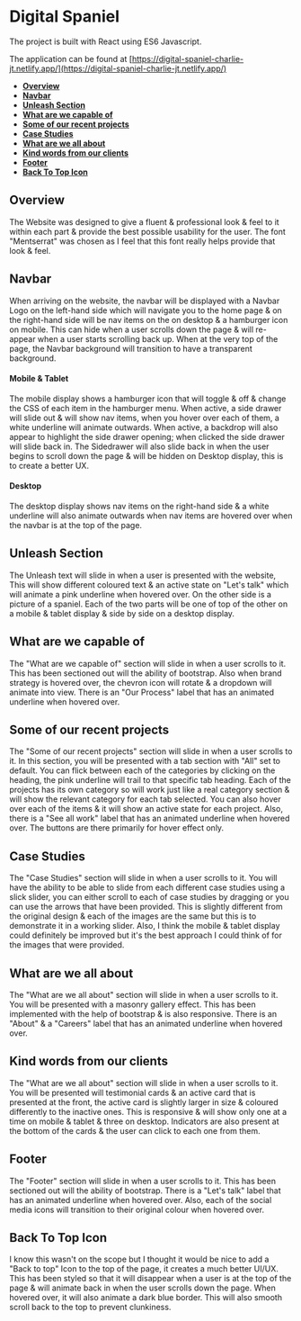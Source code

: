 # Digital Spaniel

The project is built with React using ES6 Javascript.

The application can be found at [https://digital-spaniel-charlie-jt.netlify.app/](https://digital-spaniel-charlie-jt.netlify.app/)

- [**Overview**](#overview)
- [**Navbar**](#navbar)
- [**Unleash Section**](#unleash-section)
- [**What are we capable of**](#what-are-we-capable-of)
- [**Some of our recent projects**](#some-of-our-recent-projects)
- [**Case Studies**](#case-studies)
- [**What are we all about**](#what-are-we-all-about)
- [**Kind words from our clients**](#kind-words-from-our-clients)
- [**Footer**](#Footer)
- [**Back To Top Icon**](#back-to-top-icon)


## Overview

The Website was designed to give a fluent & professional look & feel to it within each part & provide the best possible usability for the user. The font "Mentserrat" was chosen as I feel that this font really helps provide that look & feel. 

## Navbar

When arriving on the website, the navbar will be displayed with a Navbar Logo on the left-hand side which will navigate you to the home page & on the right-hand side will be nav items on the on desktop & a hamburger icon on mobile. This can hide when a user scrolls down the page & will re-appear when a user starts scrolling back up. When at the very top of the page, the Navbar background will transition to have a transparent background.

#### Mobile & Tablet

The mobile display shows a hamburger icon that will toggle & off & change the CSS of each item in the hamburger menu. When active, a side drawer will slide out & will show nav items, when you hover over each of them, a white underline will animate outwards. When active, a backdrop will also appear to highlight the side drawer opening; when clicked the side drawer will slide back in. The Sidedrawer will also slide back in when the user begins to scroll down the page & will be hidden on Desktop display, this is to create a better UX.

#### Desktop

The desktop display shows nav items on the right-hand side & a white underline will also animate outwards when nav items are hovered over when the navbar is at the top of the page.


## Unleash Section

The Unleash text will slide in when a user is presented with the website, This will show different coloured text & an active state on "Let's talk" which will animate a pink underline when hovered over. On the other side is a picture of a spaniel. Each of the two parts will be one of top of the other on a mobile & tablet display & side by side on a desktop display.


## What are we capable of

The "What are we capable of" section will slide in when a user scrolls to it. This has been sectioned out will the ability of bootstrap. Also when brand strategy is hovered over, the chevron icon will rotate & a dropdown will animate into view. There is an "Our Process" label that has an animated underline when hovered over.


## Some of our recent projects

The "Some of our recent projects" section will slide in when a user scrolls to it. In this section, you will be presented with a tab section with "All" set to default. You can flick between each of the categories by clicking on the heading, the pink underline will trail to that specific tab heading. Each of the projects has its own category so will work just like a real category section & will show the relevant category for each tab selected. You can also hover over each of the items & it will show an active state for each project. Also, there is a "See all work" label that has an animated underline when hovered over. The buttons are there primarily for hover effect only.


## Case Studies

The "Case Studies" section will slide in when a user scrolls to it. You will have the ability to be able to slide from each different case studies using a slick slider, you can either scroll to each of case studies by dragging or you can use the arrows that have been provided. This is slightly different from the original design & each of the images are the same but this is to demonstrate it in a working slider. Also, I think the mobile & tablet display could definitely be improved but it's the best approach I could think of for the images that were provided.


## What are we all about

The "What are we all about" section will slide in when a user scrolls to it. You will be presented with a masonry gallery effect. This has been implemented with the help of bootstrap & is also responsive. There is an "About" & a "Careers" label that has an animated underline when hovered over.


## Kind words from our clients

The "What are we all about" section will slide in when a user scrolls to it. You will be presented will testimonial cards & an active card that is presented at the front, the active card is slightly larger in size & coloured differently to the inactive ones. This is responsive & will show only one at a time on mobile & tablet & three on desktop. Indicators are also present at the bottom of the cards & the user can click to each one from them.

## Footer

The "Footer" section will slide in when a user scrolls to it. This has been sectioned out will the ability of bootstrap. There is a "Let's talk" label that has an animated underline when hovered over. Also, each of the social media icons will transition to their original colour when hovered over.


## Back To Top Icon

I know this wasn't on the scope but I thought it would be nice to add a "Back to top" Icon to the top of the page, it creates a much better UI/UX. This has been styled so that it will disappear when a user is at the top of the page & will animate back in when the user scrolls down the page. When hovered over, it will also animate a dark blue border. This will also smooth scroll back to the top to prevent clunkiness.
